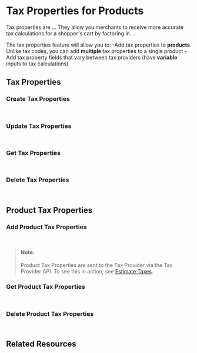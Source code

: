 # Tax Properties for Products

Tax properties are ... They allow you merchants to receive more accurate tax calculations for a shopper's cart by factoring in ...  

The tax properties feature will allow you to:
-Add tax properties to **products**. Unlike tax codes, you can add **multiple** tax properties to a single product
-Add tax property fields that vary between tax providers (have **variable** inputs to tax calculations)      


## Tax Properties



### Create Tax Properties

<!--
type: tab
title: Request
-->

```JSON title="Example POST request with X-Auth-Token header 

```

<!--
type: tab
title: Response
-->

```JSON title="Example POST response 

```

<!-- type: tab-end -->

### Update Tax Properties

<!--
type: tab
title: Request
-->

```JSON title="Example PUT request with X-Auth-Token header 

```

<!--
type: tab
title: Response
-->

```JSON title="Example PUT response 

```

<!-- type: tab-end -->

### Get Tax Properties

<!--
type: tab
title: Request
-->

```JSON title="Example GET request with X-Auth-Token header 

```

<!--
type: tab
title: Response
-->

```JSON title="Example GET response 

```

<!-- type: tab-end -->

### Delete Tax Properties

<!--
type: tab
title: Request
-->

```JSON title="Example DELETE request with X-Auth-Token header 

```

<!--
type: tab
title: Response
-->

```JSON title="Example DELETE response 

```

<!-- type: tab-end -->



## Product Tax Properties 

### Add Product Tax Properties

<!--
type: tab
title: Request
-->

```JSON title="Example POST request with X-Auth-Token header 

```

<!--
type: tab
title: Response
-->

```JSON title="Example POST response 

```

<!-- type: tab-end -->


<!-- theme:info -->
> #### Note:
> Product Tax Properties are sent to the Tax Provider via the Tax Provider API. To see this in action, see [Estimate Taxes](...). 


### Get Product Tax Properties 

<!--
type: tab
title: Request
-->

```JSON title="Example POST request with X-Auth-Token header 

```

<!--
type: tab
title: Response
-->

```JSON title="Example POST response 

```

<!-- type: tab-end -->

### Delete Product Tax Properties

<!--
type: tab
title: Request
-->

```JSON title="Example POST request with X-Auth-Token header 

```

<!--
type: tab
title: Response
-->

```JSON title="Example POST response 

```

<!-- type: tab-end -->

## Related Resources 